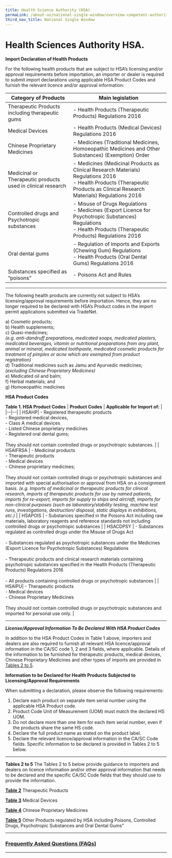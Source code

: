 ```yaml
---
title: Health Science Authority (HSA)
permaLink: /about-us/national-single-window/overview-competent-authorities-requirements-for-controlled-items-HAS
third_nav_title: National Single Window
---
```



# Health Sciences Authority HSA.

**Import Declaration of Health Products**

For the following health products  that are subject to HSA’s licensing and/or approval requirements before importation, an importer or dealer is required to submit import declarations using applicable HSA Product Codes and furnish the relevant licence and/or approval information:

|  **Category of Products**| **Main legislation** |
|---|---|
|  Therapeutic Products including therapeutic gums| - Health Products (Therapeutic Products) Regulations 2016 |
| Medical Devices | -   Health Products (Medical Devices) Regulations 2016 |
|Chinese Proprietary Medicines  | -   Medicines (Traditional Medicines, Homoeopathic Medicines and Other Substances) (Exemption) Order |
| Medicinal or Therapeutic products used in clinical research | -   Medicines (Medicinal Products as Clinical Research Materials) Regulations 2016<br>-   Health Products (Therapeutic Products as Clinical Research Materials) Regulations 2016 |
|  Controlled drugs and Psychotropic substances| -   Misuse of Drugs Regulations<br>-   Medicines (Export Licence for Psychotropic Substances) Regulations<br>-   Health Products (Therapeutic Products) Regulations 2016 |
|Oral dental gums  | -   Regulation of Imports and Exports (Chewing Gum) Regulations<br>-   Health Products (Oral Dental Gums) Regulations 2016 |
| Substances specified as “poisons” |  -   Poisons Act and Rules|
***
The following health products are currently not subject to HSA’s licensing/approval requirements before importation. Hence, they are no longer required to be declared with HSA’s Product codes in the import permit applications submitted via TradeNet.

a) Cosmetic products;  
b) Health supplements;  
c) Quasi-medicines;  
_(e.g. anti-dandruff preparations, medicated soaps, medicated plasters, medicated beverages, vitamin or nutritional preparations from any plant, animal or mineral, medicated toothpaste, medicated cosmetic products for treatment of pimples or acne which are exempted from product registration)_  
d) Traditional medicines such as Jamu and Ayurvedic medicines;  
_(excluding Chinese Proprietary Medicines)_  
e) Medicated oil and balm;  
f) Herbal materials; and  
g) Homoeopathic medicines

**HSA Product Codes**

**Table 1. HSA Product Codes**
| **Product Codes** | **Applicable for Import of:** |
|--|--|
| HSAHP| -   Registered therapeutic products<br>-   Registered medical devices,<br>-   Class A medical devices<br>-   Listed Chinese proprietary medicines<br>-   Registered oral dental gums;<br><br>They should not contain controlled drugs or psychotropic substances. |
| HSAIFRSA | -   Medicinal products<br>-   Therapeutic products<br>-   Medical devices <br>-   Chinese proprietary medicines;<br><br>They should not contain controlled drugs or psychotropic substances and imported with special authorisation or approval from HSA on a consignment basis.  _(e.g. Imports of medicinal or therapeutic products for clinical research, imports of therapeutic products for use by named patients, imports for re-export, imports for supply to ships and aircraft, imports for non-clinical purposes (such as laboratory/stability testing, machine test runs, investigations, destruction/ disposal, static displays in exhibitions, etc.)_ |
| HSAPOIS | -   Substances specified in the Poisons Act including raw materials, laboratory reagents and reference standards not including controlled drugs or psychotropic substances |
| HSACDPSY | -   Substances regulated as controlled drugs under the Misuse of Drugs Act<br><br>-   Substances regulated as psychotropic substances under the Medicines (Export Licence for Psychotropic Substances) Regulations<br><br>-   Therapeutic products and clinical research materials containing psychotropic substances specified in the Health Products (Therapeutic Products) Regulations 2016<br><br>-   All products containing controlled drugs or psychotropic substances |
|  HSAIPU| -   Therapeutic products<br>-   Medical devices<br>-   Chinese Proprietary Medicines<br><br>They should not contain controlled drugs or psychotropic substances and imported for personal use only. |
***
**_License/Approval Information To Be Declared With HSA Product Codes_**

In addition to the HSA Product Codes in Table 1 above, importers and dealers are also required to furnish all relevant HSA licence/approval information in the CA/SC code 1, 2 and 3 fields, where applicable. Details of the information to be furnished for therapeutic products, medical devices, Chinese Proprietary Medicines and other types of imports are provided in  [Tables 2 to 5](https://www.customs.gov.sg/about-us/national-single-window/tradenet/competent-authorities-requirements-for-controlled-items/health-sciences-authority-hsa#tables2to5).  

**Information to be Declared for Health Products Subjected to Licensing/Approval Requirements**

When submitting a declaration, please observe the following requirements:

1.  Declare each product on separate item serial number using the applicable HSA Product code.
2.  Product Code Unit of Measurement (UOM) must match the declared HS UOM.
3.  Do not declare more than one item for each item serial number, even if the products share the same HS code.
4.  Declare the full product name as stated on the product label.
5.  Declare the relevant licence/approval information in the CA/SC Code fields. Specific information to be declared is provided in Tables 2 to 5 below.
***

**Tables 2 to 5**
The Tables 2 to 5 below provide guidance to importers and dealers on licence information and/or other approval information that needs to be declared and the specific CA/SC Code fields that they should use to provide the information.

[**Table 2**](https://www.hsa.gov.sg/docs/default-source/hprg-ald/table2_therapeutic-products.pdf)  Therapeutic Products

[**Table 3**](https://www.hsa.gov.sg/docs/default-source/hprg-ald/table3_medical-devices.pdf)  Medical Devices

[**Table 4**](https://www.hsa.gov.sg/docs/default-source/hprg-ald/table4_chinese-proprietary-medicines.pdf)  Chinese Proprietary Medicines

[**Table 5**](https://www.hsa.gov.sg/docs/default-source/hprg-ald/table5_other-category-products.pdf)  Other Products regulated by HSA including Poisons, Controlled Drugs, Psychotropic Substances and Oral Dental Gums”
***
### [Frequently Asked Questions (FAQs)](https://www.hsa.gov.sg/docs/default-source/hprg-ald/frequently_asked_questions.pdf)
***

